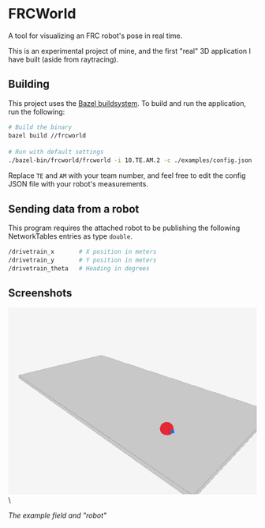 # FRCWorld
A tool for visualizing an FRC robot's pose in real time.

This is an experimental project of mine, and the first "real" 3D application I have built (aside from raytracing).

## Building 

This project uses the [Bazel buildsystem](https://bazel.build). To build and run the application, run the following:

```sh
# Build the binary
bazel build //frcworld

# Run with default settings
./bazel-bin/frcworld/frcworld -i 10.TE.AM.2 -c ./examples/config.json
```

Replace `TE` and `AM` with your team number, and feel free to edit the config JSON file with your robot's measurements.

## Sending data from a robot

This program requires the attached robot to be publishing the following NetworkTables entries as type `double`.

```sh
/drivetrain_x       # X position in meters
/drivetrain_y       # Y position in meters
/drivetrain_theta   # Heading in degrees
```

## Screenshots

![example field](assets/frcworldv1.png)\

*The example field and "robot"*
